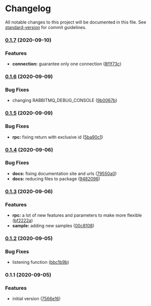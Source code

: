# Changelog

All notable changes to this project will be documented in this file. See [standard-version](https://github.com/conventional-changelog/standard-version) for commit guidelines.

### [0.1.7](https://github.com/nsfilho/rabbitmq/compare/v0.1.6...v0.1.7) (2020-09-10)


### Features

* **connection:** guarantee only one connection ([8f1f73c](https://github.com/nsfilho/rabbitmq/commit/8f1f73c33255383f59225d2f2553d1d84e113ebd))

### [0.1.6](https://github.com/nsfilho/rabbitmq/compare/v0.1.5...v0.1.6) (2020-09-09)


### Bug Fixes

* changing RABBITMQ_DEBUG_CONSOLE ([9b0067b](https://github.com/nsfilho/rabbitmq/commit/9b0067bd4ea96b348c6699e436f5243638cb97ee))

### [0.1.5](https://github.com/nsfilho/rabbitmq/compare/v0.1.4...v0.1.5) (2020-09-09)


### Bug Fixes

* **rpc:** fixing return with exclusive id ([5ba90c1](https://github.com/nsfilho/rabbitmq/commit/5ba90c13546c1d1d4e75a984f9178dd9b3cdffc7))

### [0.1.4](https://github.com/nsfilho/rabbitmq/compare/v0.1.3...v0.1.4) (2020-09-06)


### Bug Fixes

* **docs:** fixing documentation site and urls ([79550a0](https://github.com/nsfilho/rabbitmq/commit/79550a0d08df903e985da249feff0c15a8646a8a))
* **docs:** reducing files to package ([9482096](https://github.com/nsfilho/rabbitmq/commit/948209620bb309a205da64482d60fe247693457e))

### [0.1.3](https://github.com/nsfilho/rabbitmq/compare/v0.1.2...v0.1.3) (2020-09-06)


### Features

* **rpc:** a lot of new features and parameters to make more flexible ([bf2222a](https://github.com/nsfilho/rabbitmq/commit/bf2222a69527aca14b32869f1b0b4c334a12b52f))
* **sample:** adding new samples ([00c8108](https://github.com/nsfilho/rabbitmq/commit/00c81080abefed92510df4fd659831ebf738f218))

### [0.1.2](https://github.com/nsfilho/rabbitmq/compare/v0.1.1...v0.1.2) (2020-09-05)


### Bug Fixes

* listening function ([bbc1b9b](https://github.com/nsfilho/rabbitmq/commit/bbc1b9be135447c3ca9eaf6ac578a67137d00047))

### 0.1.1 (2020-09-05)


### Features

* initial version ([7566e16](https://github.com/nsfilho/rabbitmq/commit/7566e16631a77dc2faaa9ce30ee4ac856c8459d4))
